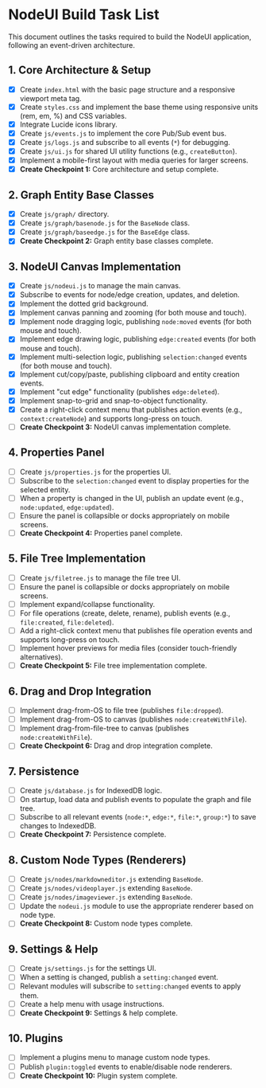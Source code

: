 # NodeUI Build Task List

This document outlines the tasks required to build the NodeUI application, following an event-driven architecture.

## 1. Core Architecture & Setup
- [x] Create `index.html` with the basic page structure and a responsive viewport meta tag.
- [x] Create `styles.css` and implement the base theme using responsive units (rem, em, %) and CSS variables.
- [x] Integrate Lucide icons library.
- [x] Create `js/events.js` to implement the core Pub/Sub event bus.
- [x] Create `js/logs.js` and subscribe to all events (`*`) for debugging.
- [x] Create `js/ui.js` for shared UI utility functions (e.g., `createButton`).
- [x] Implement a mobile-first layout with media queries for larger screens.
- [x] **Create Checkpoint 1:** Core architecture and setup complete.

## 2. Graph Entity Base Classes
- [x] Create `js/graph/` directory.
- [x] Create `js/graph/basenode.js` for the `BaseNode` class.
- [x] Create `js/graph/baseedge.js` for the `BaseEdge` class.
- [x] **Create Checkpoint 2:** Graph entity base classes complete.

## 3. NodeUI Canvas Implementation
- [x] Create `js/nodeui.js` to manage the main canvas.
- [x] Subscribe to events for node/edge creation, updates, and deletion.
- [x] Implement the dotted grid background.
- [x] Implement canvas panning and zooming (for both mouse and touch).
- [x] Implement node dragging logic, publishing `node:moved` events (for both mouse and touch).
- [x] Implement edge drawing logic, publishing `edge:created` events (for both mouse and touch).
- [x] Implement multi-selection logic, publishing `selection:changed` events (for both mouse and touch).
- [x] Implement cut/copy/paste, publishing clipboard and entity creation events.
- [x] Implement "cut edge" functionality (publishes `edge:deleted`).
- [x] Implement snap-to-grid and snap-to-object functionality.
- [x] Create a right-click context menu that publishes action events (e.g., `context:createNode`) and supports long-press on touch.
- [ ] **Create Checkpoint 3:** NodeUI canvas implementation complete.

## 4. Properties Panel
- [ ] Create `js/properties.js` for the properties UI.
- [ ] Subscribe to the `selection:changed` event to display properties for the selected entity.
- [ ] When a property is changed in the UI, publish an update event (e.g., `node:updated`, `edge:updated`).
- [ ] Ensure the panel is collapsible or docks appropriately on mobile screens.
- [ ] **Create Checkpoint 4:** Properties panel complete.

## 5. File Tree Implementation
- [ ] Create `js/filetree.js` to manage the file tree UI.
- [ ] Ensure the panel is collapsible or docks appropriately on mobile screens.
- [ ] Implement expand/collapse functionality.
- [ ] For file operations (create, delete, rename), publish events (e.g., `file:created`, `file:deleted`).
- [ ] Add a right-click context menu that publishes file operation events and supports long-press on touch.
- [ ] Implement hover previews for media files (consider touch-friendly alternatives).
- [ ] **Create Checkpoint 5:** File tree implementation complete.

## 6. Drag and Drop Integration
- [ ] Implement drag-from-OS to file tree (publishes `file:dropped`).
- [ ] Implement drag-from-OS to canvas (publishes `node:createWithFile`).
- [ ] Implement drag-from-file-tree to canvas (publishes `node:createWithFile`).
- [ ] **Create Checkpoint 6:** Drag and drop integration complete.

## 7. Persistence
- [ ] Create `js/database.js` for IndexedDB logic.
- [ ] On startup, load data and publish events to populate the graph and file tree.
- [ ] Subscribe to all relevant events (`node:*`, `edge:*`, `file:*`, `group:*`) to save changes to IndexedDB.
- [ ] **Create Checkpoint 7:** Persistence complete.

## 8. Custom Node Types (Renderers)
- [ ] Create `js/nodes/markdowneditor.js` extending `BaseNode`.
- [ ] Create `js/nodes/videoplayer.js` extending `BaseNode`.
- [ ] Create `js/nodes/imageviewer.js` extending `BaseNode`.
- [ ] Update the `nodeui.js` module to use the appropriate renderer based on node type.
- [ ] **Create Checkpoint 8:** Custom node types complete.

## 9. Settings & Help
- [ ] Create `js/settings.js` for the settings UI.
- [ ] When a setting is changed, publish a `setting:changed` event.
- [ ] Relevant modules will subscribe to `setting:changed` events to apply them.
- [ ] Create a help menu with usage instructions.
- [ ] **Create Checkpoint 9:** Settings & help complete.

## 10. Plugins
- [ ] Implement a plugins menu to manage custom node types.
- [ ] Publish `plugin:toggled` events to enable/disable node renderers.
- [ ] **Create Checkpoint 10:** Plugin system complete. 